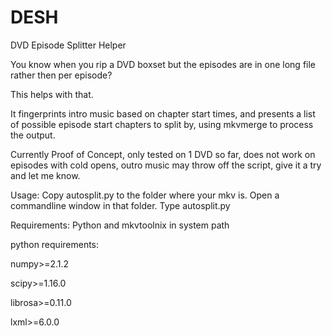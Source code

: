 # DESH
DVD Episode Splitter Helper

You know when you rip a DVD boxset but the episodes are in one long file rather then per episode?

This helps with that.

It fingerprints intro music based on chapter start times, and presents a list of possible episode start chapters to split by, using mkvmerge to process the output.

Currently Proof of Concept, only tested on 1 DVD so far, does not work on episodes with cold opens, outro music may throw off the script, give it a try and let me know.


Usage:
Copy autosplit.py to the folder where your mkv is.
Open a commandline window in that folder.
Type autosplit.py

Requirements:
Python and mkvtoolnix in system path

python requirements:

numpy>=2.1.2

scipy>=1.16.0

librosa>=0.11.0

lxml>=6.0.0
